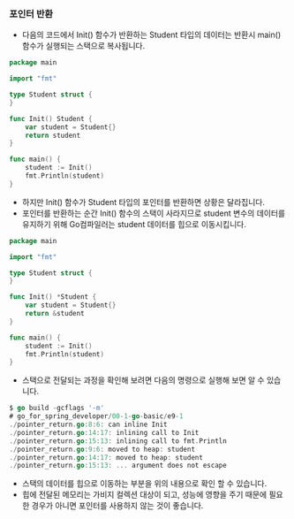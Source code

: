 ### 포인터 반환
* 다음의 코드에서 Init() 함수가 반환하는 Student 타입의 데이터는 반환시 main() 함수가 실행되는 스택으로 복사됩니다.
```go
package main

import "fmt"

type Student struct {
}

func Init() Student {
	var student = Student{}
	return student
}

func main() {
	student := Init()
	fmt.Println(student)
}
```
* 하지만 Init() 함수가 Student 타입의 포인터를 반환하면 상황은 달라집니다.
* 포인터를 반환하는 순간 Init() 함수의 스택이 사라지므로 student 변수의 데이터를 유지하기 위해 Go컴파일러는 student 데이터를 힙으로 이동시킵니다.
```go
package main

import "fmt"

type Student struct {
}

func Init() *Student {
	var student = Student{}
	return &student
}

func main() {
	student := Init()
	fmt.Println(student)
}

```

* 스택으로 전달되는 과정을 확인해 보려면 다음의 명령으로 실행해 보면 알 수 있습니다.
```go
$ go build -gcflags '-m'
# go_for_spring_developer/00-1-go-basic/e9-1
./pointer_return.go:8:6: can inline Init
./pointer_return.go:14:17: inlining call to Init
./pointer_return.go:15:13: inlining call to fmt.Println
./pointer_return.go:9:6: moved to heap: student
./pointer_return.go:14:17: moved to heap: student
./pointer_return.go:15:13: ... argument does not escape
```
* 스택의 데이터를 힙으로 이동하는 부분을 위의 내용으로 확인 할 수 있습니다.
* 힙에 전달된 메모리는 가비지 컬렉션 대상이 되고, 성능에 영향을 주기 때문에 필요한 경우가 아니면 포인터를 사용하지 않는 것이 좋습니다.
